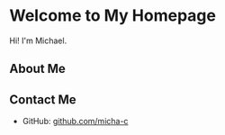 # Welcome to My Homepage
Hi! I'm Michael.

## About Me

## Contact Me
- GitHub: [github.com/micha-c](https://github.com/micha-c)
